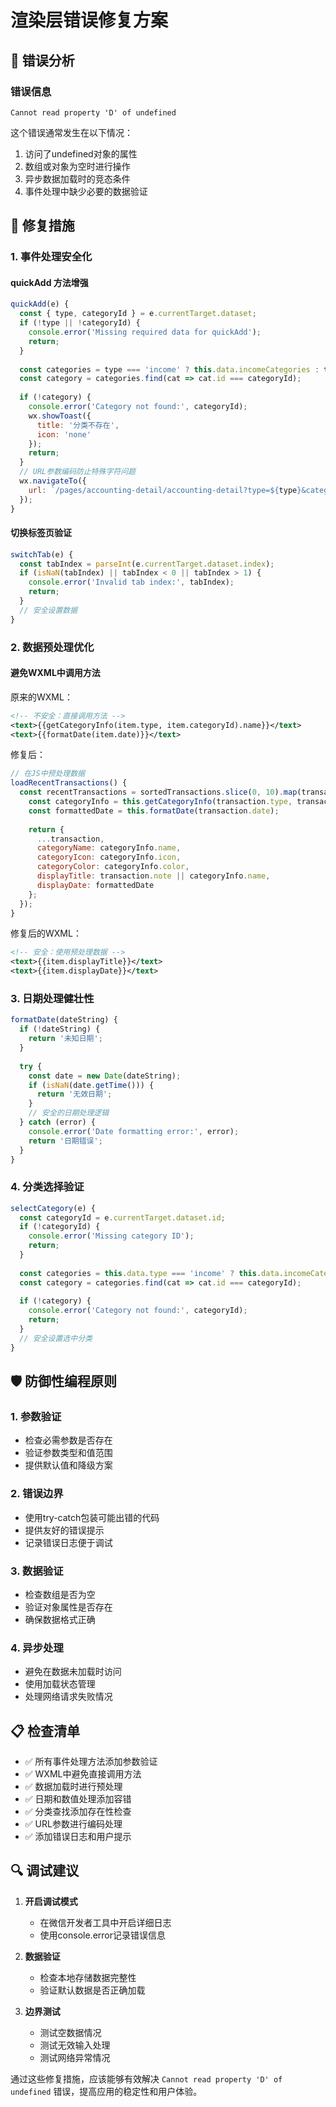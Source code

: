 # 渲染层错误修复方案

## 🐛 错误分析

### 错误信息
```
Cannot read property 'D' of undefined
```

这个错误通常发生在以下情况：
1. 访问了undefined对象的属性
2. 数组或对象为空时进行操作
3. 异步数据加载时的竞态条件
4. 事件处理中缺少必要的数据验证

## 🔧 修复措施

### 1. 事件处理安全化

#### quickAdd 方法增强
```javascript
quickAdd(e) {
  const { type, categoryId } = e.currentTarget.dataset;
  if (!type || !categoryId) {
    console.error('Missing required data for quickAdd');
    return;
  }
  
  const categories = type === 'income' ? this.data.incomeCategories : this.data.expenseCategories;
  const category = categories.find(cat => cat.id === categoryId);
  
  if (!category) {
    console.error('Category not found:', categoryId);
    wx.showToast({
      title: '分类不存在',
      icon: 'none'
    });
    return;
  }
  // URL参数编码防止特殊字符问题
  wx.navigateTo({
    url: `/pages/accounting-detail/accounting-detail?type=${type}&categoryId=${categoryId}&categoryName=${encodeURIComponent(category.name)}`
  });
}
```

#### 切换标签页验证
```javascript
switchTab(e) {
  const tabIndex = parseInt(e.currentTarget.dataset.index);
  if (isNaN(tabIndex) || tabIndex < 0 || tabIndex > 1) {
    console.error('Invalid tab index:', tabIndex);
    return;
  }
  // 安全设置数据
}
```

### 2. 数据预处理优化

#### 避免WXML中调用方法
原来的WXML：
```xml
<!-- 不安全：直接调用方法 -->
<text>{{getCategoryInfo(item.type, item.categoryId).name}}</text>
<text>{{formatDate(item.date)}}</text>
```

修复后：
```javascript
// 在JS中预处理数据
loadRecentTransactions() {
  const recentTransactions = sortedTransactions.slice(0, 10).map(transaction => {
    const categoryInfo = this.getCategoryInfo(transaction.type, transaction.categoryId);
    const formattedDate = this.formatDate(transaction.date);
    
    return {
      ...transaction,
      categoryName: categoryInfo.name,
      categoryIcon: categoryInfo.icon,
      categoryColor: categoryInfo.color,
      displayTitle: transaction.note || categoryInfo.name,
      displayDate: formattedDate
    };
  });
}
```

修复后的WXML：
```xml
<!-- 安全：使用预处理数据 -->
<text>{{item.displayTitle}}</text>
<text>{{item.displayDate}}</text>
```

### 3. 日期处理健壮性

```javascript
formatDate(dateString) {
  if (!dateString) {
    return '未知日期';
  }
  
  try {
    const date = new Date(dateString);
    if (isNaN(date.getTime())) {
      return '无效日期';
    }
    // 安全的日期处理逻辑
  } catch (error) {
    console.error('Date formatting error:', error);
    return '日期错误';
  }
}
```

### 4. 分类选择验证

```javascript
selectCategory(e) {
  const categoryId = e.currentTarget.dataset.id;
  if (!categoryId) {
    console.error('Missing category ID');
    return;
  }
  
  const categories = this.data.type === 'income' ? this.data.incomeCategories : this.data.expenseCategories;
  const category = categories.find(cat => cat.id === categoryId);
  
  if (!category) {
    console.error('Category not found:', categoryId);
    return;
  }
  // 安全设置选中分类
}
```

## 🛡️ 防御性编程原则

### 1. 参数验证
- 检查必需参数是否存在
- 验证参数类型和值范围
- 提供默认值和降级方案

### 2. 错误边界
- 使用try-catch包装可能出错的代码
- 提供友好的错误提示
- 记录错误日志便于调试

### 3. 数据验证
- 检查数组是否为空
- 验证对象属性是否存在
- 确保数据格式正确

### 4. 异步处理
- 避免在数据未加载时访问
- 使用加载状态管理
- 处理网络请求失败情况

## 📋 检查清单

- ✅ 所有事件处理方法添加参数验证
- ✅ WXML中避免直接调用方法
- ✅ 数据加载时进行预处理
- ✅ 日期和数值处理添加容错
- ✅ 分类查找添加存在性检查
- ✅ URL参数进行编码处理
- ✅ 添加错误日志和用户提示

## 🔍 调试建议

1. **开启调试模式**
   - 在微信开发者工具中开启详细日志
   - 使用console.error记录错误信息

2. **数据验证**
   - 检查本地存储数据完整性
   - 验证默认数据是否正确加载

3. **边界测试**
   - 测试空数据情况
   - 测试无效输入处理
   - 测试网络异常情况

通过这些修复措施，应该能够有效解决 `Cannot read property 'D' of undefined` 错误，提高应用的稳定性和用户体验。